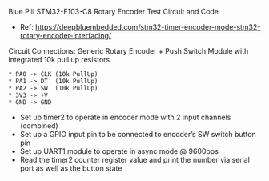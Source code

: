 Blue Pill STM32-F103-C8 Rotary Encoder Test Circuit and Code
* Ref: https://deepbluembedded.com/stm32-timer-encoder-mode-stm32-rotary-encoder-interfacing/

Circuit Connections:
Generic Rotary Encoder + Push Switch Module with integrated 10k pull up resistors
```
* PA0 -> CLK (10k PullUp)
* PA1 -> DT  (10k PullUp)
* PA2 -> SW  (10k PullUp)
* 3V3 -> +V
* GND -> GND
```
* Set up timer2 to operate in encoder mode with 2 input channels (combined)
* Set up a GPIO input pin to be connected to encoder’s SW switch button pin
* Set up UART1 module to operate in async mode @ 9600bps
* Read the timer2 counter register value and print the number via serial port as well as the button state

